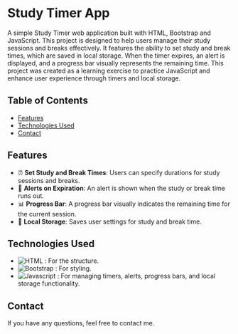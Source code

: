 # Study Timer App

A simple Study Timer web application built with HTML, Bootstrap and JavaScript. This project is designed to help users manage their study sessions and breaks effectively. It features the ability to set study and break times, which are saved in local storage. When the timer expires, an alert is displayed, and a progress bar visually represents the remaining time. This project was created as a learning exercise to practice JavaScript and enhance user experience through timers and local storage.

## Table of Contents

- [Features](#features)
- [Technologies Used](#technologies-used)
- [Contact](#contact)

## Features

- ⏰ **Set Study and Break Times**: Users can specify durations for study sessions and breaks.
- 🔔 **Alerts on Expiration**: An alert is shown when the study or break time runs out.
- 📊 **Progress Bar**: A progress bar visually indicates the remaining time for the current session.
- 💾 **Local Storage**: Saves user settings for study and break time.

## Technologies Used

- ![HTML](https://img.shields.io/badge/-HTML5-e34c26?logo=html5&logoColor=white) : For the structure.
- ![Bootstrap](https://img.shields.io/badge/-Bootstrap-533B78?logo=bootstrap&logoColor=white) : For styling.
- ![Javascript](https://img.shields.io/badge/-Javascript-EFD81D?logo=javascript&logoColor=white) : For managing timers, alerts, progress bars, and local storage functionality.

## Contact

If you have any questions, feel free to contact me.
